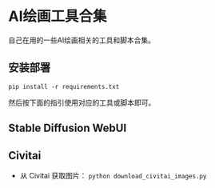 # AI绘画工具合集

自己在用的一些AI绘画相关的工具和脚本合集。

## 安装部署

`pip install -r requirements.txt`

然后按下面的指引使用对应的工具或脚本即可。

## Stable Diffusion WebUI 

## Civitai

* 从 Civitai 获取图片： `python download_civitai_images.py`